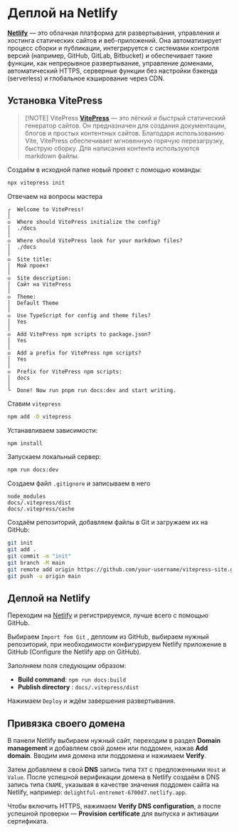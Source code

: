 # Деплой на Netlify

**[Netlify](https://www.netlify.com/)** — это облачная платформа для развертывания, управления и хостинга статических сайтов и веб-приложений. Она автоматизирует процесс сборки и публикации, интегрируется с системами контроля версий (например, GitHub, GitLab, Bitbucket) и обеспечивает такие функции, как непрерывное развертывание, управление доменами, автоматический HTTPS, серверные функции без настройки бэкенда (serverless) и глобальное кэширование через CDN.

## Установка VitePress

> [!NOTE] VitePress
> **[VitePress](https://vitepress.dev/ru/)** — это лёгкий и быстрый статический генератор сайтов. Он предназначен для создания документации, блогов и простых контентных сайтов. Благодаря использованию Vite, VitePress обеспечивает мгновенную горячую перезагрузку, быструю сборку. Для написания контента используются markdown файлы.

Создаём в исходной папке новый проект с помощью команды:

```sh
npx vitepress init
```

Отвечаем на вопросы мастера

```
┌  Welcome to VitePress!
│
◇  Where should VitePress initialize the config?
│  ./docs
│
◇  Where should VitePress look for your markdown files?
│  ./docs
│
◇  Site title:
│  Мой проект
│
◇  Site description:
│  Сайт на VitePress
│
◇  Theme:
│  Default Theme
│
◇  Use TypeScript for config and theme files?
│  Yes
│
◇  Add VitePress npm scripts to package.json?
│  Yes
│
◇  Add a prefix for VitePress npm scripts?
│  Yes
│
◇  Prefix for VitePress npm scripts:
│  docs
│
└  Done! Now run pnpm run docs:dev and start writing.
```

Ставим `vitepress`

```sh
npm add -D vitepress
```

Устанавливаем зависимости:

```sh
npm install
```

Запускаем локальный сервер:

```sh
npm run docs:dev
```

Создаем файл `.gitignore` и записываем в него

```
node_modules
docs/.vitepress/dist
docs/.vitepress/cache
```

Создаём репозиторий, добавляем файлы в Git и загружаем их на GitHub:

```sh
git init
git add .
git commit -m "init"
git branch -M main
git remote add origin https://github.com/your-username/vitepress-site.git
git push -u origin main
```

## Деплой на Netlify

Переходим на [Netlify](https://www.netlify.com/) и регистрируемся, лучше всего с помощью GitHub.

Выбираем `Import fom Git` , деплоим из GitHub, выбираем нужный репозиторий, при необходимости конфигурируем Netlify приложение в GitHub (Configure the Netlify app on GitHub).

Заполняем поля следующим образом:

- **Build command**: `npm run docs:build`
- **Publish directory** : `docs/.vitepress/dist`

Нажимаем `Deploy` и ждём завершения развертывания.

## Привязка своего домена

В панели Netlify выбираем нужный сайт, переходим в раздел **Domain management** и добавляем свой домен или поддомен, нажав **Add domain**. Вводим имя домена или поддомена и нажимаем **Verify**.

Затем добавляем в свой **DNS** запись типа `TXT` с предложенными `Host` и `Value`. После успешной верификации домена в Netlify создаём в DNS запись типа `CNAME`, указывая в качестве значения поддомен сайта на Netlify, например: `delightful-entremet-6700d7.netlify.app`.

Чтобы включить HTTPS, нажимаем **Verify DNS configuration**, а после успешной проверки — **Provision certificate** для выпуска и активации сертификата.

